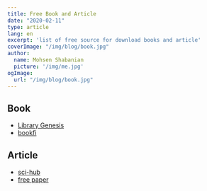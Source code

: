 ```yaml
---
title: Free Book and Article
date: "2020-02-11"
type: article
lang: en
excerpt: 'list of free source for download books and article'
coverImage: "/img/blog/book.jpg"
author:
  name: Mohsen Shabanian
  picture: '/img/me.jpg'
ogImage:
  url: "/img/blog/book.jpg"
---
```


## Book

- [Library Genesis](http://gen.lib.rus.ec/)
- [bookfi](http://en.bookfi.net/g/)

## Article

- [sci-hub](https://sci-hub.tw/)
- [free paper](https://freepaper.me/)
